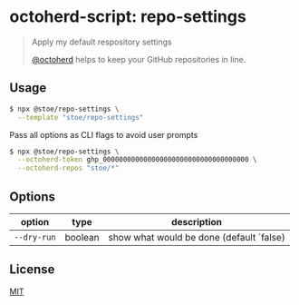 # octoherd-script: repo-settings

> Apply my default respository settings
>
> [@octoherd](https://github.com/octoherd/) helps to keep your GitHub repositories in line.

## Usage

```sh
$ npx @stoe/repo-settings \
  --template "stoe/repo-settings"
```

Pass all options as CLI flags to avoid user prompts

```sh
$ npx @stoe/repo-settings \
  --octoherd-token ghp_000000000000000000000000000000000000 \
  --octoherd-repos "stoe/*"
```

## Options

| option      | type    | description                              |
| ----------- | ------- | ---------------------------------------- |
| `--dry-run` | boolean | show what would be done (default `false) |

## License

[MIT](license)
